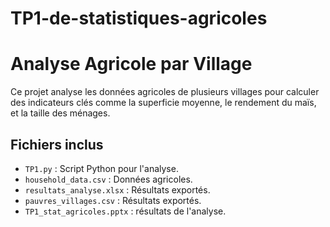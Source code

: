 # TP1-de-statistiques-agricoles
# Analyse Agricole par Village

Ce projet analyse les données agricoles de plusieurs villages pour calculer des indicateurs clés comme la superficie moyenne, le rendement du maïs, et la taille des ménages.

## Fichiers inclus
- `TP1.py` : Script Python pour l'analyse.
- `household_data.csv` : Données agricoles.
- `resultats_analyse.xlsx` : Résultats exportés.
- `pauvres_villages.csv` : Résultats exportés.
- `TP1_stat_agricoles.pptx` : résultats de l'analyse.
